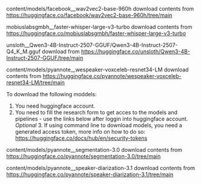 content/models/facebook__wav2vec2-base-960h download contents from https://huggingface.co/facebook/wav2vec2-base-960h/tree/main

mobiuslabsgmbh__faster-whisper-large-v3-turbo download contents from https://huggingface.co/mobiuslabsgmbh/faster-whisper-large-v3-turbo

unsloth__Qwen3-4B-Instruct-2507-GGUF/Qwen3-4B-Instruct-2507-Q4_K_M.gguf download from https://huggingface.co/unsloth/Qwen3-4B-Instruct-2507-GGUF/tree/main

content/models/pyannote__wespeaker-voxceleb-resnet34-LM download contents from https://huggingface.co/pyannote/wespeaker-voxceleb-resnet34-LM/tree/main

To download the following moddels:
1. You need huggingface account.
2. You need to fill the research form to get acces to the models and pipelines - use the links below after loggin into huggingface account.
*Optional* 3. If using command line to download models, you need a generated access token, more info on how to do so: https://huggingface.co/docs/hub/en/security-tokens

content/models/pyannote__segmentation-3.0 download contents from https://huggingface.co/pyannote/segmentation-3.0/tree/main 

content/models/pyannote__speaker-diarization-3.1 download contents from https://huggingface.co/pyannote/speaker-diarization-3.1/tree/main
